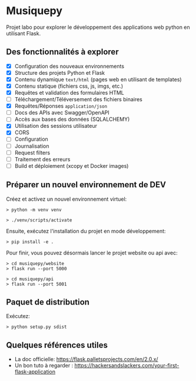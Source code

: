 # Musiquepy

Projet labo pour explorer le développement des applications web python en utilisant Flask.

## Des fonctionnalités à explorer

- [x] Configuration des nouveaux environnements 
- [x] Structure des projets Python et Flask 
- [x] Contenu dynamique `text/html` (pages web en utilisant de templates) 
- [x] Contenu statique (fichiers css, js, imgs, etc.) 
- [x] Requêtes et validation des formulaires HTML 
- [ ] Téléchargement/Téléversement des fichiers binaires 
- [x] Requêtes/Réponses `application/json` 
- [ ] Docs des APIs avec Swagger/OpenAPI
- [ ] Accès aux bases des données (SQLALCHEMY)
- [x] Utilisation des sessions utilisateur 
- [x] CORS 
- [ ] Configuration 
- [ ] Journalisation 
- [ ] Request filters 
- [ ] Traitement des erreurs 
- [ ] Build et déploiement (xcopy et Docker images)

## Préparer un nouvel environnement de DEV

Créez et activez un nouvel environnement virtuel:

```shell
> python -m venv venv

> ./venv/scripts/activate
```

Ensuite, exécutez l'installation du projet en mode développement:

```shell
> pip install -e .
```

Pour finir, vous pouvez désormais lancer le projet website ou api avec:

```shell
> cd musiquepy/website
> flask run --port 5000
```

```shell
> cd musiquepy/api
> flask run --port 5001
```

## Paquet de distribution

Exécutez:

```shell
> python setup.py sdist
```

## Quelques références utiles

- La doc officielle: https://flask.palletsprojects.com/en/2.0.x/
- Un bon tuto à regarder : https://hackersandslackers.com/your-first-flask-application